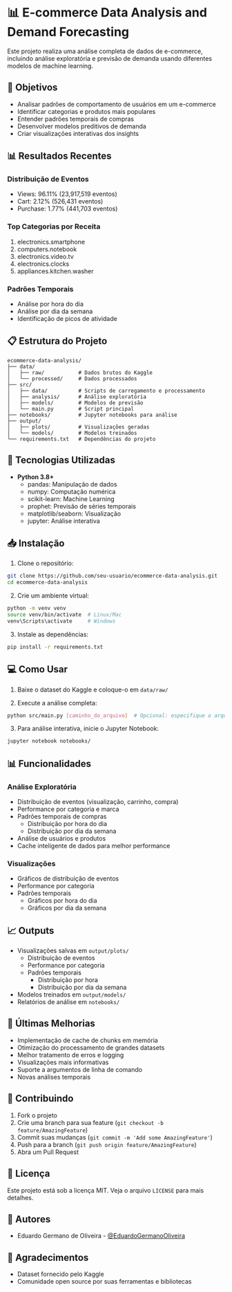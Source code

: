 # 📊 E-commerce Data Analysis and Demand Forecasting

Este projeto realiza uma análise completa de dados de e-commerce, incluindo análise exploratória e previsão de demanda usando diferentes modelos de machine learning.

## 🎯 Objetivos

- Analisar padrões de comportamento de usuários em um e-commerce
- Identificar categorias e produtos mais populares
- Entender padrões temporais de compras
- Desenvolver modelos preditivos de demanda
- Criar visualizações interativas dos insights

## 📊 Resultados Recentes

### Distribuição de Eventos
- Views: 96.11% (23,917,519 eventos)
- Cart: 2.12% (526,431 eventos)
- Purchase: 1.77% (441,703 eventos)

### Top Categorias por Receita
1. electronics.smartphone
2. computers.notebook
3. electronics.video.tv
4. electronics.clocks
5. appliances.kitchen.washer

### Padrões Temporais
- Análise por hora do dia
- Análise por dia da semana
- Identificação de picos de atividade

## 📋 Estrutura do Projeto

```
ecommerce-data-analysis/
├── data/
│   ├── raw/           # Dados brutos do Kaggle
│   └── processed/     # Dados processados
├── src/
│   ├── data/          # Scripts de carregamento e processamento
│   ├── analysis/      # Análise exploratória
│   ├── models/        # Modelos de previsão
│   └── main.py        # Script principal
├── notebooks/         # Jupyter notebooks para análise
├── output/
│   ├── plots/         # Visualizações geradas
│   └── models/        # Modelos treinados
└── requirements.txt   # Dependências do projeto
```

## 🚀 Tecnologias Utilizadas

- **Python 3.8+**
  - pandas: Manipulação de dados
  - numpy: Computação numérica
  - scikit-learn: Machine Learning
  - prophet: Previsão de séries temporais
  - matplotlib/seaborn: Visualização
  - jupyter: Análise interativa

## 📥 Instalação

1. Clone o repositório:
```bash
git clone https://github.com/seu-usuario/ecommerce-data-analysis.git
cd ecommerce-data-analysis
```

2. Crie um ambiente virtual:
```bash
python -m venv venv
source venv/bin/activate  # Linux/Mac
venv\Scripts\activate     # Windows
```

3. Instale as dependências:
```bash
pip install -r requirements.txt
```

## 💻 Como Usar

1. Baixe o dataset do Kaggle e coloque-o em `data/raw/`

2. Execute a análise completa:
```bash
python src/main.py [caminho_do_arquivo]  # Opcional: especifique o arquivo CSV
```

3. Para análise interativa, inicie o Jupyter Notebook:
```bash
jupyter notebook notebooks/
```

## 📊 Funcionalidades

### Análise Exploratória
- Distribuição de eventos (visualização, carrinho, compra)
- Performance por categoria e marca
- Padrões temporais de compras
  - Distribuição por hora do dia
  - Distribuição por dia da semana
- Análise de usuários e produtos
- Cache inteligente de dados para melhor performance

### Visualizações
- Gráficos de distribuição de eventos
- Performance por categoria
- Padrões temporais
  - Gráficos por hora do dia
  - Gráficos por dia da semana

## 📈 Outputs

- Visualizações salvas em `output/plots/`
  - Distribuição de eventos
  - Performance por categoria
  - Padrões temporais
    - Distribuição por hora
    - Distribuição por dia da semana
- Modelos treinados em `output/models/`
- Relatórios de análise em `notebooks/`

## 🔄 Últimas Melhorias

- Implementação de cache de chunks em memória
- Otimização do processamento de grandes datasets
- Melhor tratamento de erros e logging
- Visualizações mais informativas
- Suporte a argumentos de linha de comando
- Novas análises temporais

## 🤝 Contribuindo

1. Fork o projeto
2. Crie uma branch para sua feature (`git checkout -b feature/AmazingFeature`)
3. Commit suas mudanças (`git commit -m 'Add some AmazingFeature'`)
4. Push para a branch (`git push origin feature/AmazingFeature`)
5. Abra um Pull Request

## 📝 Licença

Este projeto está sob a licença MIT. Veja o arquivo `LICENSE` para mais detalhes.

## 👥 Autores

- Eduardo Germano de Oliveira - [@EduardoGermanoOliveira](https://github.com/EduardoGermanoOliveira)

## 🙏 Agradecimentos

- Dataset fornecido pelo Kaggle
- Comunidade open source por suas ferramentas e bibliotecas
